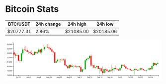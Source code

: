 # Bitcoin Stats

BTC/USDT|24h change|24h high|24h low|
|---|---|---|---|
|$20777.31|2.86%|$21085.00|$20185.06|

<img src="./chart.svg">
